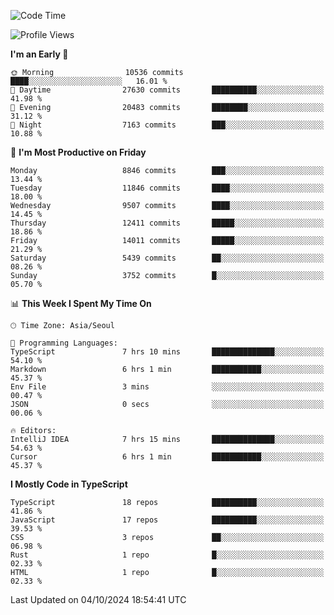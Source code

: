 <!--START_SECTION:waka-->
![Code Time](http://img.shields.io/badge/Code%20Time-6%2C773%20hrs%2058%20mins-blue)

![Profile Views](http://img.shields.io/badge/Profile%20Views-0-blue)

**I'm an Early 🐤** 

```text
🌞 Morning                10536 commits       ████░░░░░░░░░░░░░░░░░░░░░   16.01 % 
🌆 Daytime                27630 commits       ██████████░░░░░░░░░░░░░░░   41.98 % 
🌃 Evening                20483 commits       ████████░░░░░░░░░░░░░░░░░   31.12 % 
🌙 Night                  7163 commits        ███░░░░░░░░░░░░░░░░░░░░░░   10.88 % 
```
📅 **I'm Most Productive on Friday** 

```text
Monday                   8846 commits        ███░░░░░░░░░░░░░░░░░░░░░░   13.44 % 
Tuesday                  11846 commits       ████░░░░░░░░░░░░░░░░░░░░░   18.00 % 
Wednesday                9507 commits        ████░░░░░░░░░░░░░░░░░░░░░   14.45 % 
Thursday                 12411 commits       █████░░░░░░░░░░░░░░░░░░░░   18.86 % 
Friday                   14011 commits       █████░░░░░░░░░░░░░░░░░░░░   21.29 % 
Saturday                 5439 commits        ██░░░░░░░░░░░░░░░░░░░░░░░   08.26 % 
Sunday                   3752 commits        █░░░░░░░░░░░░░░░░░░░░░░░░   05.70 % 
```


📊 **This Week I Spent My Time On** 

```text
🕑︎ Time Zone: Asia/Seoul

💬 Programming Languages: 
TypeScript               7 hrs 10 mins       ██████████████░░░░░░░░░░░   54.10 % 
Markdown                 6 hrs 1 min         ███████████░░░░░░░░░░░░░░   45.37 % 
Env File                 3 mins              ░░░░░░░░░░░░░░░░░░░░░░░░░   00.47 % 
JSON                     0 secs              ░░░░░░░░░░░░░░░░░░░░░░░░░   00.06 % 

🔥 Editors: 
IntelliJ IDEA            7 hrs 15 mins       ██████████████░░░░░░░░░░░   54.63 % 
Cursor                   6 hrs 1 min         ███████████░░░░░░░░░░░░░░   45.37 % 
```

**I Mostly Code in TypeScript** 

```text
TypeScript               18 repos            ██████████░░░░░░░░░░░░░░░   41.86 % 
JavaScript               17 repos            ██████████░░░░░░░░░░░░░░░   39.53 % 
CSS                      3 repos             ██░░░░░░░░░░░░░░░░░░░░░░░   06.98 % 
Rust                     1 repo              █░░░░░░░░░░░░░░░░░░░░░░░░   02.33 % 
HTML                     1 repo              █░░░░░░░░░░░░░░░░░░░░░░░░   02.33 % 
```




 Last Updated on 04/10/2024 18:54:41 UTC
<!--END_SECTION:waka-->
